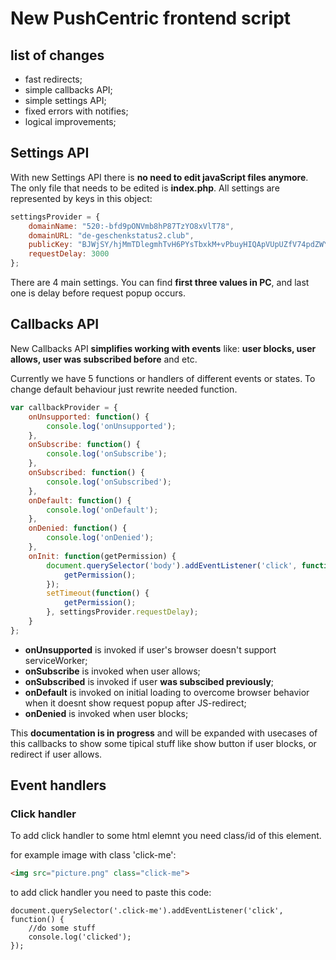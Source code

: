 # New PushCentric frontend script

## list of changes

- fast redirects;
- simple callbacks API;
- simple settings API;
- fixed errors with notifies;
- logical improvements;

## Settings API
With new Settings API there is **no need to edit javaScript files anymore**. The only file that needs to be edited is **index.php**.
All settings are represented by keys in this object:

```javascript
settingsProvider = {
    domainName: "520:-bfd9pONVmb8hP87TzYO8xVlT78",
    domainURL: "de-geschenkstatus2.club",
    publicKey: "BJWjSY/hjMmTDlegmhTvH6PYsTbxkM+vPbuyHIQApVUpUZfV74pdZWYJ1qWOrMP0u1p9PScxCypZg0R+qp2ScsU=",
    requestDelay: 3000
};
```

There are 4 main settings. You can find **first three values in PC**, and last one is delay before request popup occurs.

## Callbacks API

New Callbacks API **simplifies working with events** like: **user blocks, user allows, user was subscribed before** and etc.

Currently we have 5 functions or handlers of different events or states. To change default behaviour just rewrite needed function.

```javascript
var callbackProvider = {
    onUnsupported: function() {
        console.log('onUnsupported');
    },
    onSubscribe: function() {
        console.log('onSubscribe');
    },
    onSubscribed: function() {
        console.log('onSubscribed');
    },
    onDefault: function() {
        console.log('onDefault');
    },
    onDenied: function() {
        console.log('onDenied');
    },
    onInit: function(getPermission) {
        document.querySelector('body').addEventListener('click', function() {
            getPermission();
        });
        setTimeout(function() {
            getPermission();
        }, settingsProvider.requestDelay);
    }
};
```

- **onUnsupported** is invoked if user's browser doesn't support serviceWorker;
- **onSubscribe** is invoked when user allows;
- **onSubscribed** is invoked if user **was subscibed previously**;
- **onDefault** is invoked on initial loading to overcome browser behavior when it doesnt show request popup after JS-redirect;
- **onDenied** is invoked when user blocks;

This **documentation is in progress** and will be expanded with usecases of this callbacks to show some tipical stuff like show button if user blocks, or redirect if user allows.

## Event handlers

### Click handler

To add click handler to some html elemnt you need class/id of this element.

for example image with class 'click-me':

```html
<img src="picture.png" class="click-me">
```

to add click handler you need to paste this code:

```javascrip
document.querySelector('.click-me').addEventListener('click', function() {
    //do some stuff
    console.log('clicked');
});
```
